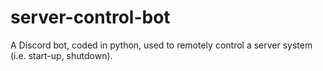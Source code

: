 # server-control-bot
A Discord bot, coded in python, used to remotely control a server system (i.e. start-up, shutdown).
